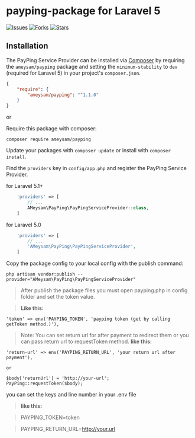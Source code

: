 # payping-package for Laravel 5

[![Issues](https://img.shields.io/github/issues/ameysam/payping-package.svg?style=flat-square)](https://github.com/ameysam/payping-package/issues)
[![Forks](https://img.shields.io/github/forks/ameysam/payping-package.svg?style=flat-square)](https://github.com/ameysam/payping-package/network/members)
[![Stars](https://img.shields.io/github/stars/ameysam/payping-package.svg?style=flat-square)](https://github.com/ameysam/payping-package/stargazers)

## Installation

The PayPing Service Provider can be installed via [Composer](http://getcomposer.org) by requiring the
`ameysam/payping` package and setting the `minimum-stability` to `dev` (required for Laravel 5) in your
project's `composer.json`.

```json
{
    "require": {
        "ameysam/payping": "^1.1.0"
    }
}
```

or

Require this package with composer:

```
composer require ameysam/payping
```

Update your packages with ```composer update``` or install with ```composer install```.


Find the `providers` key in `config/app.php` and register the PayPing Service Provider.

for Laravel 5.1+
```php
    'providers' => [
        // ...
        AMeysam\PayPing\PayPingServiceProvider::class,
    ]
```
for Laravel 5.0
```php
    'providers' => [
        // ...
        'AMeysam\PayPing\PayPingServiceProvider',
    ]
```

Copy the package config to your local config with the publish command:

```shell
php artisan vendor:publish --provider="AMeysam\PayPing\PayPingServiceProvider"
```

> After publish the package files you must open payping.php in config folder and set the token value.
> 

> **Like this:**

	'token' => env('PAYPING_TOKEN', 'payping token (get by calling getToken method.)'),
    
>   
    
>
> Note: You can set return url for after payment to redirect them or you can pass return url to requestToken method.
> **like this:**
>

    'return-url' => env('PAYPING_RETURN_URL', 'your return url after payment'),
    
    or
    
    $body['returnUrl'] = 'http://your-url';
    PayPing::requestToken($body);
    
>

you can set the keys and line number in your .env file

> **like this:**

> PAYPING_TOKEN=token

> PAYPING_RETURN_URL=http://your.url

